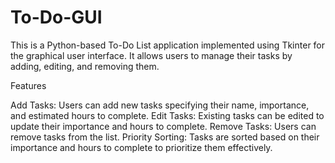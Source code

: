 # To-Do-GUI

This is a Python-based To-Do List application implemented using Tkinter for the graphical user interface. It allows users to manage their tasks by adding, editing, and removing them.

Features

Add Tasks: Users can add new tasks specifying their name, importance, and estimated hours to complete.
Edit Tasks: Existing tasks can be edited to update their importance and hours to complete.
Remove Tasks: Users can remove tasks from the list.
Priority Sorting: Tasks are sorted based on their importance and hours to complete to prioritize them effectively.
